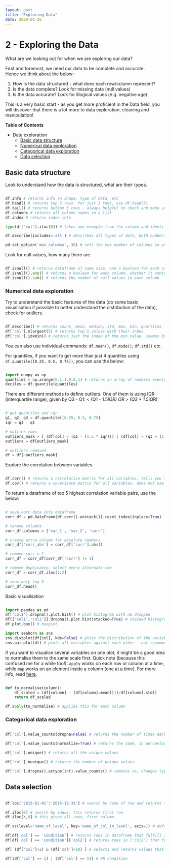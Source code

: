 ```yaml
---
layout: post
title: "Exploring Data"
date: 2020-01-26
---
```


# 2 - Exploring the Data

What are we looking out for when we are exploring our data?

First and foremost, we need our data to be complete and accurate. <br>
Hence we think about the below:<br>
1) How is the data structured - what does each row/column represent?<br>
2) Is the data complete? Look for missing data (null values)<br>
3) Is the data accurate? Look for illogical values (e.g. negative age)<br>

This is a very basic start - as you get more proficient in the Data field, you will discover that there is a lot more to data exploration, cleaning and manipulation!


__Table of Contents__
 * Data exploration
    - [Basic data structure](#structure)
    - [Numerical data exploration](#numerical)
    - [Categorical data exploration](#categorical)
    - [Data selection](#selection)

<a id="structure"></a> 
## Basic data structure

Look to understand how the data is structured, what are their types.

```python

df.info # returns info on shape, type of data, etc
df.head() # returns top 5 rows. for just 3 rows, use df.head(3)
df.tail() # returns bottom 5 rows - always helpful to check and make sure you don't have a 'total' row below!
df.columns # returns all column names in a list
df.index # returns index info

type(df['col'].iloc[0]) # takes one example from the column and identifies type of object in the column

df.describe(includes='all') # describes all types of data, both numberical and categorical

pd.set_option('max_columns', 30) # sets the max number of columns so you can see all of them

```

Look for null values, how many there are.

```python

df.isnull() # returns dataframe of same size, and a boolean for each value whether it is null or not
df.isnull().any() # returns a boolean for each column, whether it contains any null values or not
df.isnull().sum() # returns the number of null values in each column

```

<a id="numerical"></a> 
### Numerical data exploration

Try to understand the basic features of the data (do some basic visualisation if possible to better understand the distribution of the data), check for outliers.

```python

df.describe() # returns count, mean, median, std, max, min, quartiles
df['col'].nlargest(5) # returns top 5 values with their index
df['col'].idxmin() # returns just the index of the min value. idxmax does same for max

```

You can also use individual commands: `df.mean()`, `df.mode()`, `df.std()` etc.

For quantiles, if you want to get more than just 4 quantiles using `df.quantile([0.25, 0.5, 0.75])`, you can use the below:

```python

import numpy as np
quantiles = np.arange(0.1,1.0,0.1) # returns an array of numbers evenly spaced at a distance of 0.1, from 0.1 to 1.0
deciles = df.quantile(quantiles)

```

There are different methods to define outliers. One of them is using IQR (interquartile range), given by Q3 - Q1: < (Q1 - 1.5*IQR) OR > (Q3 + 1.5*IQR) 

```python

# get quantiles and iqr
q1, q2, q3 = df.quantile([0.25, 0.5, 0.75]
iqr = q3 - q1

# outlier rows
outliers_mask = [ (df[col] < (q1 - (1.5 * iqr))) | (df[col] > (q3 + (1.5 * iqr))) ]
outliers = df[outliers_mask]

# outliers removed
df = df[~outliers_mask]

```

Explore the correlation between variables.

```python

df.corr() # returns a correlation matrix for all variables. tells you the degree to which the variables move together.
df.cov() # returns a covariance matrix for all variables. does not use one standard unit of measurement, hence only tells you whether the variables are negatively or positively correlated.

```

To return a dataframe of top 5 highest correlation variable pairs, use the below:

```python

# save corr data into dataframe
corr_df = pd.DataFrame(df.corr().unstack()).reset_index(inplace=True)

# rename columns
corr_df.columns = ['var_1', 'var_2', 'corr']

# create extra column for absolute numbers
corr_df['corr_abs'] = corr_df['corr'].abs()

# remove corr = 1
corr_df = corr_df[corr_df['corr'] != 1]

# remove duplicates; select every alternate row
corr_df = corr_df.iloc[::2]

# show only top 5
corr_df.head()

```

Basic visualisation

```python

import pandas as pd
df['col1'].dropna().plot.hist() # plot histogram with na dropped
df[['col1','col2']].dropna().plot.hist(stacked=True) # stacked histogram to compare two variables
df.plot.box() # boxplot 

import seaborn as sns
sns.distplot(df[col], kde=False) # plots the distribution of the variable
sns.pairplot(df) # plots all variables against each other - not recommended if you have over 10 variables!

```

If you want to visualise several variables on one plot, it might be a good idea to normalise them to the same scale first. Quick note (because this confused me for a while too!): `apply` works on each row or column at a time, while `map` works on an element inside a column (one at a time). For more info, read [here](https://stackoverflow.com/questions/19798153/difference-between-map-applymap-and-apply-methods-in-pandas).

```python

def to_normalise(column):
    df_scaled = (df[column] - (df[column].mean()))/df[column].std()
    return df_scaled

df.apply(to_normalise) # applies this for each column

```

<a id="categorical"></a> 
### Categorical data exploration

```python

df['col'].value_counts(dropna=False) # returns the number of times each unique value occurs. for just top 5, use df['col'].value_counts().head()

df['col'].value_counts(normalize=True) # returns the same, in percentage

df['col'].unique() # returns all the unique values

df['col'].nunique() # returns the number of unique values

df['col'].dropna().astype(int).value_counts() # removes na, changes type from float to integers, and returns the counts.

```


<a id="selection"></a> 
## Data selection

```python

df.loc['2015-01-01':'2015-12-31'] # search by name of row and returns the corresponding rows. this example searches by datetime

df.iloc[0] # search by index. this returns first row
df.iloc[:,0] # this gives all rows, first column.

df.xs(level='name_of_level', key='name_of_col_in_level', axis=1) # default gets row in a multilevel dataframe. adding axis=1 takes column instead.

df[df['col'] == 'condition'] # returns rows in dataframe that fulfill the condition in 'col'
df[df['col'] == 'condition']['col2'] # returns rows in ['col2'] that fulfill the condition in 'col'

df[ (df['col']>2) & (df['col']<10) ] # selects and returns values that fulfill conditions - use & for multiple conditions and put () around each condition

df[(df['col'] == 1) | (df['col'] == 5)] # OR condition

```